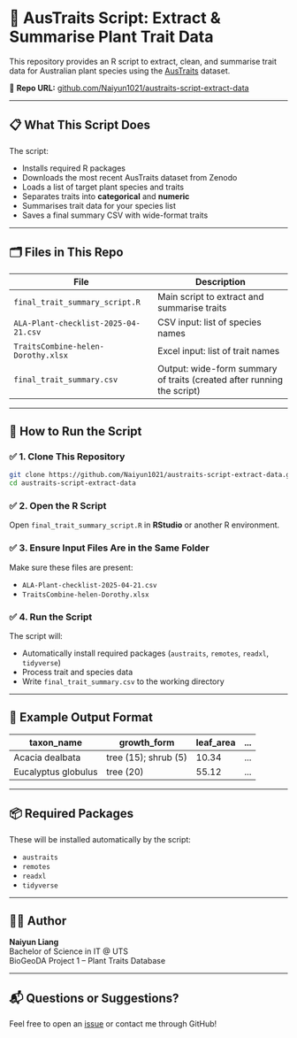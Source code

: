 
# 🌿 AusTraits Script: Extract & Summarise Plant Trait Data

This repository provides an R script to extract, clean, and summarise trait data for Australian plant species using the [AusTraits](https://github.com/traitecoevo/austraits) dataset.

🔗 **Repo URL:** [github.com/Naiyun1021/austraits-script-extract-data](https://github.com/Naiyun1021/austraits-script-extract-data)

---

## 📋 What This Script Does

The script:
- Installs required R packages
- Downloads the most recent AusTraits dataset from Zenodo
- Loads a list of target plant species and traits
- Separates traits into **categorical** and **numeric**
- Summarises trait data for your species list
- Saves a final summary CSV with wide-format traits

---

## 🗂️ Files in This Repo

| File | Description |
|------|-------------|
| `final_trait_summary_script.R` | Main script to extract and summarise traits |
| `ALA-Plant-checklist-2025-04-21.csv` | CSV input: list of species names |
| `TraitsCombine-helen-Dorothy.xlsx` | Excel input: list of trait names |
| `final_trait_summary.csv` | Output: wide-form summary of traits (created after running the script) |

---

## 🚀 How to Run the Script

### ✅ 1. Clone This Repository

```bash
git clone https://github.com/Naiyun1021/austraits-script-extract-data.git
cd austraits-script-extract-data
```

### ✅ 2. Open the R Script

Open `final_trait_summary_script.R` in **RStudio** or another R environment.

### ✅ 3. Ensure Input Files Are in the Same Folder

Make sure these files are present:
- `ALA-Plant-checklist-2025-04-21.csv`
- `TraitsCombine-helen-Dorothy.xlsx`

### ✅ 4. Run the Script

The script will:
- Automatically install required packages (`austraits`, `remotes`, `readxl`, `tidyverse`)
- Process trait and species data
- Write `final_trait_summary.csv` to the working directory

---

## 🧪 Example Output Format

| taxon_name           | growth_form         | leaf_area | ... |
|----------------------|---------------------|-----------|-----|
| Acacia dealbata      | tree (15); shrub (5)| 10.34     | ... |
| Eucalyptus globulus  | tree (20)           | 55.12     | ... |

---

## 📦 Required Packages

These will be installed automatically by the script:

- `austraits`
- `remotes`
- `readxl`
- `tidyverse`

---

## 🙋‍♂️ Author

**Naiyun Liang**  
Bachelor of Science in IT @ UTS  
BioGeoDA Project 1 – Plant Traits Database

---

## 📬 Questions or Suggestions?

Feel free to open an [issue](https://github.com/Naiyun1021/austraits-script-extract-data/issues) or contact me through GitHub!
